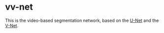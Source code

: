# vv-net

This is the video-based segmentation network, based on the [U-Net](https://github.com/zhixuhao/unet) and the [V-Net](https://arxiv.org/abs/1606.04797). 